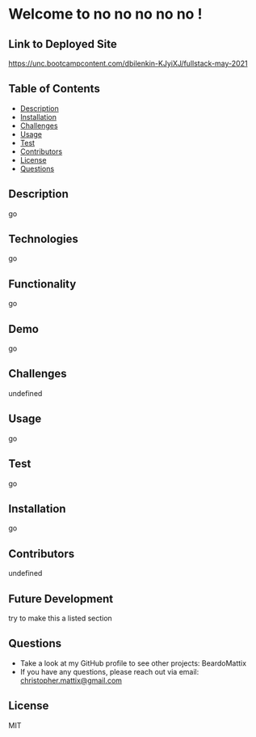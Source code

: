 

# Welcome to no no no no no ! 
 
## Link to Deployed Site
https://unc.bootcampcontent.com/dbilenkin-KJyiXJ/fullstack-may-2021

## Table of Contents
  * [Description](#description)
  * [Installation](#installation)
  * [Challenges](#challenges)
  * [Usage](#usage)
  * [Test](#test)
  * [Contributors](#contributors)
  * [License](#license)
  * [Questions](#questions)

## Description
go 
 
## Technologies
go

## Functionality
go

## Demo
go

## Challenges
undefined

## Usage
go

## Test
go

## Installation
go

## Contributors
undefined

## Future Development
try to make this a listed section

## Questions
* Take a look at my GitHub profile to see other projects: BeardoMattix
* If you have any questions, please reach out via email: christopher.mattix@gmail.com

## License 
MIT
